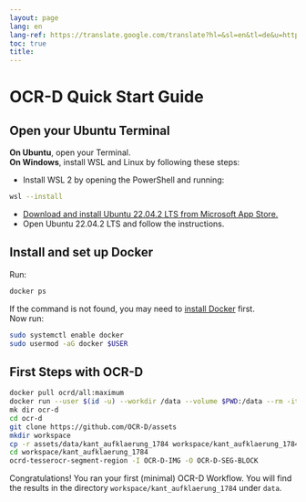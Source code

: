 ```yaml
---
layout: page
lang: en
lang-ref: https://translate.google.com/translate?hl=&sl=en&tl=de&u=https%3A%2F%2Focr-d.de%2Fen%2Fstart
toc: true
title: 
---
```


# OCR-D Quick Start Guide

## Open your Ubuntu Terminal

**On Ubuntu**, open your Terminal.<br>
**On Windows**, install WSL and Linux by following these steps:

* Install WSL 2 by opening the PowerShell and running:

```sh
wsl --install
```

* [Download and install Ubuntu 22.04.2 LTS from Microsoft App Store.](https://www.microsoft.com/store/productId/9PN20MSR04DW)
* Open Ubuntu 22.04.2 LTS and follow the instructions.

## Install and set up Docker

Run:

```sh
docker ps
```

If the command is not found, you may need to 
[install Docker]([docker](https://docs.docker.com/install/linux/docker-ce/ubuntu/#install-using-the-repository)) first.
<br>
Now run:

```sh
sudo systemctl enable docker
sudo usermod -aG docker $USER
```


## First Steps with OCR-D

```sh
docker pull ocrd/all:maximum
docker run --user $(id -u) --workdir /data --volume $PWD:/data --rm -it ocrd/all bash
mk dir ocr-d
cd ocr-d
git clone https://github.com/OCR-D/assets
mkdir workspace
cp -r assets/data/kant_aufklaerung_1784 workspace/kant_aufklaerung_1784
cd workspace/kant_aufklaerung_1784
ocrd-tesserocr-segment-region -I OCR-D-IMG -O OCR-D-SEG-BLOCK
```

Congratulations! You ran your first (minimal) OCR-D Workflow. You will find the results in the directory
`workspace/kant_aufklaerung_1784` under `data`.

